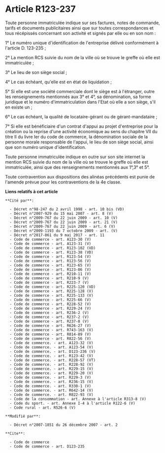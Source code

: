 # Article R123-237

Toute personne immatriculée indique sur ses factures, notes de commande, tarifs et documents publicitaires ainsi que sur
toutes correspondances et tous récépissés concernant son activité et signés par elle ou en son nom : 

1° Le numéro unique d'identification de l'entreprise délivré conformément à l'article D. 123-235 ; 

2° La mention RCS suivie du nom de la ville où se trouve le greffe où elle est immatriculée ; 

3° Le lieu de son siège social ; 

4° Le cas échéant, qu'elle est en état de liquidation ; 

5° Si elle est une société commerciale dont le siège est à l'étranger, outre les renseignements mentionnés aux 3° et 4°, sa
dénomination, sa forme juridique et le numéro d'immatriculation dans l'Etat où elle a son siège, s'il en existe un ; 

6° Le cas échéant, la qualité de locataire-gérant ou de gérant-mandataire ; 

7° Si elle est bénéficiaire d'un contrat d'appui au projet d'entreprise pour la création ou la reprise d'une activité
économique au sens du chapitre VII du titre II du livre Ier du code de commerce, la dénomination sociale de la personne
morale responsable de l'appui, le lieu de son siège social, ainsi que son numéro unique d'identification. 

Toute personne immatriculée indique en outre sur son site internet la mention RCS suivie du nom de la ville où se trouve le
greffe où elle est immatriculée, ainsi que des renseignements mentionnés aux 1°,3° et 5°. 

Toute contravention aux dispositions des alinéas précédents est punie de l'amende prévue pour les contraventions de la 4e
classe.

**Liens relatifs à cet article**

	**Cité par**:

	  - Décret n°98-247 du 2 avril 1998 - art. 10 bis (VD)
	  - Décret n°2007-929 du 15 mai 2007 - art. 8 (V)
	  - Décret n°2009-767 du 22 juin 2009 - art. 10 (V)
	  - Décret n°2009-767 du 22 juin 2009 - art. 21 (V)
	  - Décret n°2009-767 du 22 juin 2009 - art. 6 (V)
	  - Décret n°2009-1193 du 7 octobre 2009 - art. (V)
	  - Décret n°2017-861 du 9 mai 2017 - art. 11
	  - Code de commerce - art. A123-30 (V)
	  - Code de commerce - art. A123-31 (V)
	  - Code de commerce - art. R123-102 (VD)
	  - Code de commerce - art. R123-38 (VD)
	  - Code de commerce - art. R123-54 (V)
	  - Code de commerce - art. R123-56 (V)
	  - Code de commerce - art. R123-65 (V)
	  - Code de commerce - art. R123-86 (V)
	  - Code de commerce - art. R210-11 (V)
	  - Code de commerce - art. R210-9 (V)
	  - Code de commerce - art. R223-7 (V)
	  - Code de commerce - art. R225-120 (VD)
	  - Code de commerce - art. R225-128 (V)
	  - Code de commerce - art. R225-133 (V)
	  - Code de commerce - art. R225-66 (V)
	  - Code de commerce - art. R228-52 (V)
	  - Code de commerce - art. R229-24 (V)
	  - Code de commerce - art. R236-2 (V)
	  - Code de commerce - art. R237-2 (V)
	  - Code de commerce - art. R237-8 (V)
	  - Code de commerce - art. R626-27 (V)
	  - Code de commerce - art. R743-163 (V)
	  - Code de commerce - art. R814-89 (V)
	  - Code de commerce - art. R822-56 (V)
	  - Code de commerce. - art. A123-32 (V)
	  - Code de commerce. - art. A123-54 (V)
	  - Code de commerce. - art. D123-236 (V)
	  - Code de commerce. - art. R123-42 (V)
	  - Code de commerce. - art. R228-57 (VT)
	  - Code de commerce. - art. R228-92 (V)
	  - Code de commerce. - art. R229-15 (V)
	  - Code de commerce. - art. R229-20 (V)
	  - Code de commerce. - art. R229-3 (V)
	  - Code de commerce. - art. R236-15 (V)
	  - Code de commerce. - art. R330-1 (V)
	  - Code de commerce. - art. R642-14 (V)
	  - Code de commerce. - art. R822-93 (V)
	  - Code de la consommation - art. Annexe à l'article R313-8 (V)
	  - Code du sport. - art. Annexe I-4 à l'article R122-6 (V)
	  - Code rural - art. R526-6 (V)

	**Modifié par**:

	  - Décret n°2007-1851 du 26 décembre 2007 - art. 2

	**Cite**:

	  - Code de commerce
	  - Code de commerce - art. D123-235
